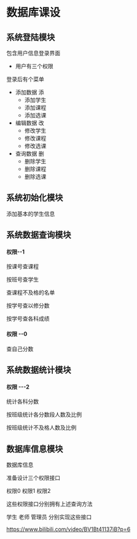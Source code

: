 # 数据库课设

## 系统登陆模块

包含用户信息登录界面

- 用户有三个权限

登录后有个菜单

- 添加数据 添
    - 添加学生
    - 添加课程
    - 添加选课
- 编辑数据 改
    - 修改学生
    - 修改课程
    - 修改选课
- 查询数据 删
    - 删除学生
    - 删除课程
    - 删除选课

## 系统初始化模块

添加基本的学生信息

## 系统数据查询模块

#### 权限--1

按课号查课程

按班号查学生

查课程不及格的名单

按学号查以修分数

按学号查各科成绩

#### 权限 --0

查自己分数

## 系统数据统计模块

#### 权限 ---2

统计各科分数

按班级统计各分数段人数及比例

按班级统计不及格人数及比例

## 数据库信息模块

数据库信息

准备设计三个权限接口

权限0 权限1 权限2

这些权限接口分别拥有上述查询方法

学生 老师 管理员 分别实现这些接口

https://www.bilibili.com/video/BV1Bt41137iB?p=6